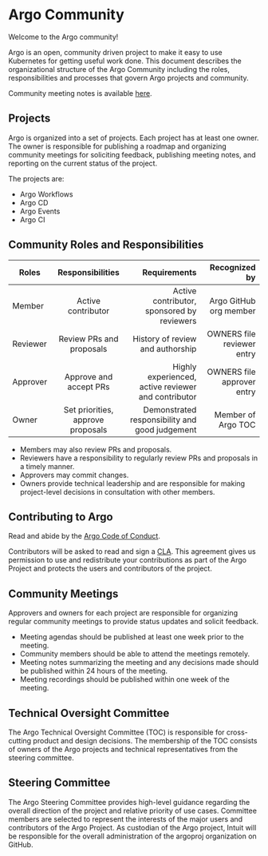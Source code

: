 # Argo Community

Welcome to the Argo community!

Argo is an open, community driven project to make it easy to use Kubernetes for getting useful work done.  This document describes the organizational structure of the Argo Community including the roles, responsibilities and processes that govern Argo projects and community.

Community meeting notes is available [here](https://docs.google.com/document/d/16aWGQ1Te5IRptFuAIFtg3rONRQqHC1Z3X9rdDHYhYfE/edit?usp=sharing).

## Projects

Argo is organized into a set of projects. Each project has at least one owner. The owner is responsible for publishing a roadmap and organizing community meetings for soliciting feedback, publishing meeting notes, and reporting on the current status of the project.

The projects are:

* Argo Workflows
* Argo CD
* Argo Events
* Argo CI

## Community Roles and Responsibilities

| Roles        | Responsibilities| Requirements  | Recognized by|
| -------------|:---------------:| -------------:|-------------:|
| Member       | Active contributor |Active contributor, sponsored by reviewers |Argo GitHub org member|
| Reviewer     | Review PRs and proposals     |   History of review and authorship | OWNERS file reviewer entry|
| Approver     | Approve and accept PRs     |   Highly experienced, active reviewer and contributor |OWNERS file approver entry|
| Owner        | Set priorities, approve proposals| Demonstrated responsibility and good judgement|Member of Argo TOC|


* Members may also review PRs and proposals.
* Reviewers have a responsibility to regularly review PRs and proposals in a timely
manner.
* Approvers may commit changes.
* Owners provide technical leadership and are responsible for making project-level decisions in consultation with other members.

## Contributing to Argo

Read and abide by the [Argo Code of Conduct](https://git.code.oa.com/henrylwang/argo/blob/master/CODE_OF_CONDUCT.md).

Contributors will be asked to read and sign a [CLA](https://git.code.oa.com/henrylwang/argo/blob/master/community/Argo%20Individual%20CLA.pdf). This agreement gives us permission to use and redistribute your contributions as part of the Argo Project and protects the users and contributors of the project.

## Community Meetings

Approvers and owners for each project are responsible for organizing regular community meetings to provide status updates and solicit feedback.

* Meeting agendas should be published at least one week prior to the meeting.
* Community members should be able to attend the meetings remotely.
* Meeting notes summarizing the meeting and any decisions made should be published
within 24 hours of the meeting.
* Meeting recordings should be published within one week of the meeting.

## Technical Oversight Committee

The Argo Technical Oversight Committee (TOC) is responsible for cross-cutting product and design decisions. The membership of the TOC consists of owners of the Argo projects and technical representatives from the steering committee.

## Steering Committee

The Argo Steering Committee provides high-level guidance regarding the overall direction of the project and relative priority of use cases. Committee members are selected to represent the interests of the major users and contributors of the Argo Project.
As custodian of the Argo project, Intuit will be responsible for the overall administration of  the argoproj organization on GitHub.

